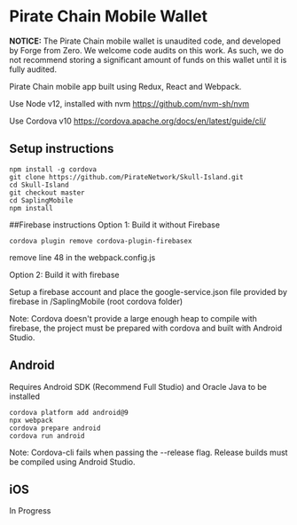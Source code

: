 # Pirate Chain Mobile Wallet

**NOTICE:**
The Pirate Chain mobile wallet is unaudited code, and developed by Forge from Zero. We welcome code audits on this work. As such, we do not recommend storing a significant amount of funds on this wallet until it is fully audited.


Pirate Chain mobile app built using Redux, React and Webpack.

Use Node v12, installed with nvm
https://github.com/nvm-sh/nvm

Use Cordova v10
https://cordova.apache.org/docs/en/latest/guide/cli/



## Setup instructions

```
npm install -g cordova
git clone https://github.com/PirateNetwork/Skull-Island.git
cd Skull-Island
git checkout master
cd SaplingMobile
npm install
```

##Firebase instructions
Option 1: Build it without Firebase
```
cordova plugin remove cordova-plugin-firebasex
```

remove line 48 in the webpack.config.js

Option 2: Build it with firebase

Setup a firebase account and place the google-service.json file provided by firebase in /SaplingMobile (root cordova folder)

Note: Cordova doesn't provide a large enough heap to compile with firebase, the project must be prepared with cordova and built with Android Studio.

## Android
Requires Android SDK (Recommend Full Studio) and Oracle Java to be installed
```
cordova platform add android@9
npx webpack
cordova prepare android
cordova run android
```

Note: Cordova-cli fails when passing the --release flag. Release builds must be compiled using Android Studio.


## iOS

In Progress
